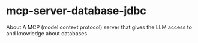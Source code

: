 # mcp-server-database-jdbc
About A MCP (model context protocol) server that gives the LLM access to and knowledge about databases
